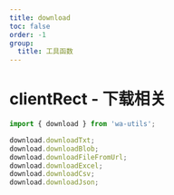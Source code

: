 ```yaml
---
title: download
toc: false
order: -1
group:
  title: 工具函数
---
```


# clientRect - 下载相关

```typescript
import { download } from 'wa-utils';

download.downloadTxt;
download.downloadBlob;
download.downloadFileFromUrl;
download.downloadExcel;
download.downloadCsv;
download.downloadJson;
```
